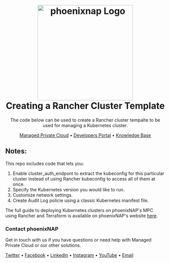 <h1 align="center">
  <br>
  <a href="https://phoenixnap.com/private"><img src="https://user-images.githubusercontent.com/81640346/123400365-fa43ce80-d5a5-11eb-89c8-5a65a02a8cac.png" alt="phoenixnap Logo" width="300"></a>

  <br>
Creating a Rancher Cluster Template
  <br>
</h1>

<p align="center">
The code below can be used to create a Rancher cluster tempalte to be used for managing a Kubernetes cluster. 
</p>

<p align="center">
  <a href="https://phoenixnap.com/private">Managed Private Cloud</a> •
  <a href="https://developers.phoenixnap.com/">Developers Portal</a> •
  <a href="http://phoenixnap.com/kb">Knowledge Base</a>
</p>

## Notes:

This repo includes code that lets you: 

1. Enable cluster_auth_endpont to extract the kubeconfig for this particular cluster instead of using Rancher kubeconfig to access all of them at once.
2. Specify the Kubernetes version you would like to run. 
3. Customize network settings. 
4. Create Audit Log policie using a classic Kubernetes manifest file. 

The full guide to deploying Kubernetes clusters on phoenixNAP's MPC using Rancher and Terraform is available on phoenixNAP's website <a href= "https://phoenixnap.com/wp-content/uploads/2021/08/2021-phoenixNAP-Rancher-Guide-by-Glimpse.pdf">here</a>. 

  ### Contact phoenixNAP

Get in touch with us if you have questions or need help with Managed Private Cloud or our other solutions.

<p align="left">
  <a href="https://twitter.com/phoenixNAP">Twitter</a> •
  <a href="https://www.facebook.com/phoenixnap">Facebook</a> •
  <a href="https://www.linkedin.com/company/phoenix-nap">LinkedIn</a> •
  <a href="https://www.instagram.com/phoenixnap">Instagram</a> •
  <a href="https://www.youtube.com/user/PhoenixNAPdatacenter">YouTube</a> •
  <a href="https://developers.phoenixnap.com/support">Email</a> 
</p>

